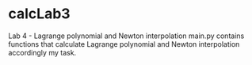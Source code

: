 # calcLab3
Lab 4 - Lagrange polynomial and Newton interpolation
main.py contains functions that calculate Lagrange polynomial and Newton interpolation accordingly my task.
